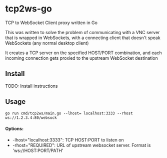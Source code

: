# tcp2ws-go
TCP to WebSocket Client proxy written in Go

This was written to solve the problem of communicating with a VNC server that is wrapped in WebSockets,
with a connecting client that doesn't speak WebSockets (any normal desktop client)

It creates a TCP server on the specified HOST/PORT combination, and each incoming connection gets
proxied to the upstream WebSocket destination

## Install
TODO: Install instructions

## Usage
```
go run cmd/tcp2ws/main.go --lhost= localhost:3333 --rhost ws://1.2.3.4:80/websock
```
#### Options:
  * -lhost="localhost:3333": TCP HOST:PORT to listen on
  * -rhost="REQUIRED": URL of upstream websocket server. Format is 'ws://HOST:PORT/PATH'
